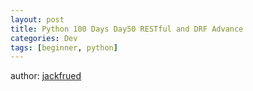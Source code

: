 ```yaml
---
layout: post
title: Python 100 Days Day50 RESTful and DRF Advance
categories: Dev
tags: [beginner, python]
---
```


author: [jackfrued](https://github.com/jackfrued/Python-100-Days)